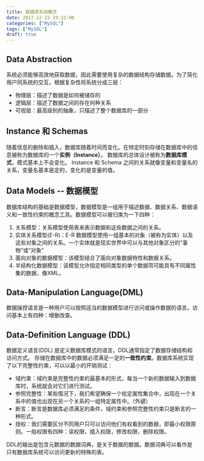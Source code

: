 ```yaml
---
title: 数据库系统概念
date: 2017-12-23 19:22:00
categories: ["MySQL"]
tags: ["MySQL"]
draft: true
---
```


## Data Abstraction
系统必须能够高效地获取数据，因此需要使用复杂的数据结构存储数据。为了简化用户同系统的交互，根据复杂性将系统分成三层：
- 物理层：描述了数据是如何被储存的
- 逻辑层：描述了数据之间的存在何种关系
- 可视层：最高级别的抽象，只描述了整个数据库的一部分

## Instance 和 Schemas
随着信息的删除和插入，数据库随着时间而变化。在特定时刻存储在数据库中的信息被称为数据库的一个**实例（Instance）**。
数据库的总体设计被称为**数据库模式**，模式基本上不会变化。
Instance 和 Schema 之间的关系就像变量和变量名的关系，变量名基本是定的，变化的是变量的值。

## Data Models -- 数据模型
数据库结构的基础是数据模型，数据模型是一组用于描述数据、数据关系、数据语义和一致性约束的概念工具。数据模型可以被归类为一下四种：
1. 关系模型：关系模型使用表来表示数据和这些数据之间的关系。
2. 实体关系模型(E\-R)：E\-R 数据模型使用一组基本的对象（被称为实体）以及这些对象之间的关系。一个实体就是现实世界中可以与其他对象区分的“事物”或“对象”
3. 面向对象的数据模型：该模型结合了面向对象数据特性和数据关系。
4. 半结构化数据模型：该模型允许指定相同类型的单个数据项可能具有不同属性集的数据，像XML。

## Data-Manipulation Language(DML)
数据操控语言是一种用户可以按照适当的数据模型进行访问或操作数据的语言。访问基本上有四种：增删改查。

## Data-Definition Language (DDL)
数据定义语言(DDL) 是定义数据库模式的语言。DDL通常指定了数据存储结构和访问方式。
存储在数据库中的数据必须满足一定的**一致性约束**。数据库系统实现了以下完整性约束，可以以最小的开销测试：
- 域约束：域约束是完整性约束的最基本的形式，每当一个新的数据输入到数据库时，系统就会对它们进行测试。
- 参照完整性：某些情况下，我们希望确保一个给定属性集合中，出现在一个关系中的值也出现在另一个关系的一组特定属性中。（外键）
- 断言：断言是数据库必须满足的条件，域约束和参照完整性约束只是断言的一种形式。
- 授权：我们需要区分不同用户只可以访问他们有权看到的数据，即最小权限原则。一般权限有四种：读权限，插入权限，修改权限，删除权限。

DDL的输出是包含元数据的数据词典，是关于数据的数据。数据词典可以看作是只有数据库系统可以访问更新的特殊的表。


